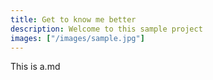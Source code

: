 ```yaml
---
title: Get to know me better
description: Welcome to this sample project
images: ["/images/sample.jpg"]
---
```



This is a.md
